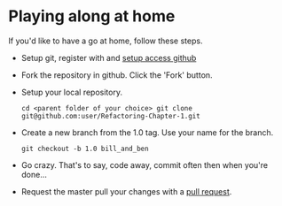 # Playing along at home

If you'd like to have a go at home, follow these steps.

* Setup git, register with and [setup access github](http://help.github.com/mac-set-up-git/)
* Fork the repository in github. Click the 'Fork' button.
* Setup your local repository. 

    `cd <parent folder of your choice>
    git clone git@github.com:user/Refactoring-Chapter-1.git`

* Create a new branch from the 1.0 tag. Use your name for the branch.
    
    `git checkout -b 1.0 bill_and_ben`

* Go crazy. That's to say, code away, commit often then when you're done…
* Request the master pull your changes with a [pull request](http://help.github.com/send-pull-requests/).
	
